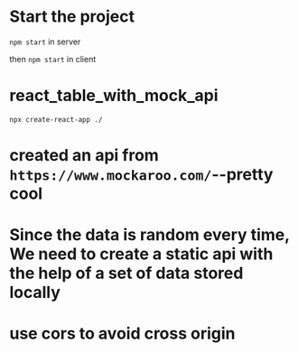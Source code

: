 # Start the project

`npm start` in server

then `npm start` in client

# react_table_with_mock_api

`npx create-react-app ./`

# created an api from `https://www.mockaroo.com/`--pretty cool

# Since the data is random every time, We need to create a static api with the help of a set of data stored locally

# use cors to avoid cross origin
